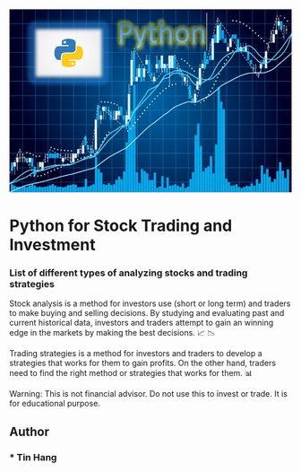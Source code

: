 <img src="TitlePython.PNG">

# Python for Stock Trading and Investment

### List of different types of analyzing stocks and trading strategies

Stock analysis is a method for investors use (short or long term) and traders to make buying and selling decisions. By studying and evaluating past and current historical data, investors and traders attempt to gain an winning edge in the markets by making the best decisions. :chart_with_upwards_trend: :chart_with_downwards_trend:  

Trading strategies is a method for investors and traders to develop a strategies that works for them to gain profits. On the other hand, traders need to find the right method or strategies that works for them. :bar_chart:  

Warning: This is not financial advisor.  Do not use this to invest or trade. It is for educational purpose.  

## Author  
### * Tin Hang  
